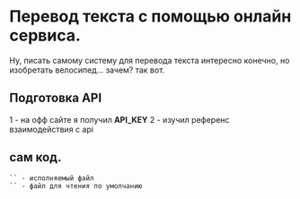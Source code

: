 # Перевод текста с помощью онлайн сервиса.
Ну, писать самому систему для перевода текста интересно конечно, но изобретать велосипед... зачем?
так вот.
## Подготовка API
   1 - на офф сайте я получил **API_KEY** 
   2 - изучил референс взаимодействия с api
## сам код.
    `` - исполняемый файл
    `` - файл для чтения по умолчанию
